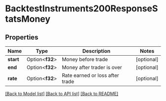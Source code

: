 # BacktestInstruments200ResponseStatsMoney

## Properties

Name | Type | Description | Notes
------------ | ------------- | ------------- | -------------
**start** | Option<**f32**> | Money before trade | [optional]
**end** | Option<**f32**> | Money after trader is over | [optional]
**rate** | Option<**f32**> | Rate earned or loss after trade | [optional]

[[Back to Model list]](../README.md#documentation-for-models) [[Back to API list]](../README.md#documentation-for-api-endpoints) [[Back to README]](../README.md)


